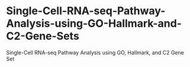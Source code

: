 # Single-Cell-RNA-seq-Pathway-Analysis-using-GO-Hallmark-and-C2-Gene-Sets
Single-Cell RNA-seq Pathway Analysis using GO, Hallmark, and C2 Gene Set
